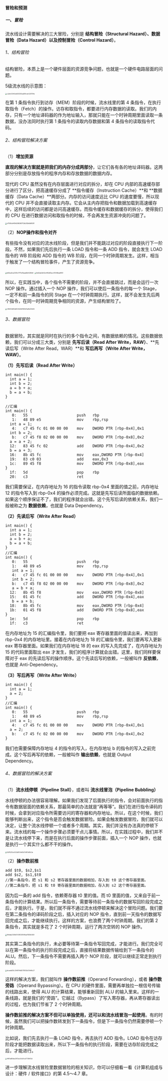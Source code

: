 #### 冒险和预测

##### 一、冒险

流水线设计需要解决的三大冒险，分别是 **结构冒险（Structural Hazard）、数据冒险（Data Hazard）以及控制冒险（Control Hazard）**。

###### 1、结构冒险

结构冒险，本质上是一个硬件层面的资源竞争问题，也就是一个硬件电路层面的问题。

5级流水线的示意图：

<img src="https://liuyang-picbed.oss-cn-shanghai.aliyuncs.com/img/c2a4c0340cb835350ea954cdc520704e.jpeg" alt="c2a4c0340cb835350ea954cdc520704e" style="zoom:33%;" />

在第 1 条指令执行到访存（MEM）阶段的时候，流水线里的第 4 条指令，在执行取指令（Fetch）的操作。访存和取指令，都要进行内存数据的读取。我们的内存，只有一个地址译码器的作为地址输入，那就只能在一个时钟周期里面读取一条数据，没办法同时执行第 1 条指令的读取内存数据和第 4 条指令的读取指令代码。

###### 2、结构冒险解决方案

（1）**增加资源**

**直观的解决方案就是把我们的内存分成两部分**，让它们各有各的地址译码器。这两部分分别是存放指令的程序内存和存放数据的数据内存。

现代的 CPU 虽然没有在内存层面进行对应的拆分，却在 CPU 内部的高速缓存部分进行了区分，把高速缓存分成了 **指令缓存（Instruction Cache）**和 **数据缓存（Data Cache）**两部分。内存的访问速度远比 CPU 的速度要慢，所以现代的 CPU 并不会直接读取主内存。它会从主内存把指令和数据加载到高速缓存中，这样后续的访问都是访问高速缓存。而指令缓存和数据缓存的拆分，使得我们的 CPU 在进行数据访问和取指令的时候，不会再发生资源冲突的问题了。

<img src="https://liuyang-picbed.oss-cn-shanghai.aliyuncs.com/img/e7508cb409d398380753b292b6df8391.jpeg" alt="e7508cb409d398380753b292b6df8391" style="zoom:33%;" />

（2）**NOP操作和指令对齐**

有些指令没有对应的流水线阶段，但是我们并不能跳过对应的阶段直接执行下一阶段。不然，如果我们先后执行一条 LOAD 指令和一条 ADD 指令，就会发生 LOAD 指令的 WB 阶段和 ADD 指令的 WB 阶段，在同一个时钟周期发生。这样，相当于触发了一个结构冒险事件，产生了资源竞争。

<img src="https://liuyang-picbed.oss-cn-shanghai.aliyuncs.com/img/b66ea9ca3300c7f71e91aaa6b6428fd4.jpg" alt="b66ea9ca3300c7f71e91aaa6b6428fd4" style="zoom:33%;" />

<img src="https://liuyang-picbed.oss-cn-shanghai.aliyuncs.com/img/9e62ab3b42e445d65accf0549badf45f.jpeg" alt="9e62ab3b42e445d65accf0549badf45f" style="zoom:33%;" />

所以，在实践当中，各个指令不需要的阶段，并不会直接跳过，而是会运行一次 NOP 操作。通过插入一个 NOP 操作，我们可以使后一条指令的每一个 Stage，一定不和前一条指令的同 Stage 在一个时钟周期执行。这样，就不会发生先后两个指令，在同一时钟周期竞争相同的资源，产生结构冒险了。

<img src="https://liuyang-picbed.oss-cn-shanghai.aliyuncs.com/img/c16643d83dd534d3d97d0d7ad8e30d42.jpg" alt="c16643d83dd534d3d97d0d7ad8e30d42" style="zoom:33%;" />

###### 3、数据冒险

数据冒险，其实就是同时在执行的多个指令之间，有数据依赖的情况。这些数据依赖，我们可以分成三大类，分别是 **先写后读（Read After Write，RAW）**、**先读后写（Write After Read，WAR）**和 **写后再写（Write After Write，WAW）**。

**（1）先写后读（Read After Write）**

```
int main() {
  int a = 1;
  int b = 2;
  a = b + a;
  b = a + b;
}

//汇编
int main() {
   0:   55                      push   rbp
   1:   48 89 e5                mov    rbp,rsp
  int a = 1;
   4:   c7 45 fc 01 00 00 00    mov    DWORD PTR [rbp-0x4],0x1
  int b = 2;
   b:   c7 45 f8 02 00 00 00    mov    DWORD PTR [rbp-0x8],0x2
  a = a + 2;
  12:   83 45 fc 02             add    DWORD PTR [rbp-0x4],0x2
  b = a + 3;
  16:   8b 45 fc                mov    eax,DWORD PTR [rbp-0x4]
  19:   83 c0 03                add    eax,0x3
  1c:   89 45 f8                mov    DWORD PTR [rbp-0x8],eax
}
  1f:   5d                      pop    rbp
  20:   c3                      ret        
```

我们需要保证，在内存地址为 16 的指令读取 rbp-0x4 里面的值之前，内存地址 12 的指令写入到 rbp-0x4 的操作必须完成。这就是先写后读所面临的数据依赖。如果这个顺序保证不了，我们的程序就会出错。这个先写后读的依赖关系，我们一般被称之为 **数据依赖**，也就是 Data Dependency。

**（2）先读后写（Write After Read）**

```
int main() {
  int a = 1;
  int b = 2;
  a = b + a;
  b = a + b;
}
//汇编
int main() {
   0:   55                      push   rbp
   1:   48 89 e5                mov    rbp,rsp
   int a = 1;
   4:   c7 45 fc 01 00 00 00    mov    DWORD PTR [rbp-0x4],0x1
   int b = 2;
   b:   c7 45 f8 02 00 00 00    mov    DWORD PTR [rbp-0x8],0x2
   a = b + a;
  12:   8b 45 f8                mov    eax,DWORD PTR [rbp-0x8]
  15:   01 45 fc                add    DWORD PTR [rbp-0x4],eax
   b = a + b;
  18:   8b 45 fc                mov    eax,DWORD PTR [rbp-0x4]
  1b:   01 45 f8                add    DWORD PTR [rbp-0x8],eax
}
  1e:   5d                      pop    rbp
  1f:   c3                      ret       
```

在内存地址为 15 的汇编指令里，我们要把 eax 寄存器里面的值读出来，再加到 rbp-0x4 的内存地址里。接着在内存地址为 18 的汇编指令里，我们要再写入更新 eax 寄存器里面。如果我们在内存地址 18 的 eax 的写入先完成了，在内存地址为 15 的代码里面取出 eax 才发生，我们的程序计算就会出错。这里，我们同样要保障对于 eax 的先读后写的操作顺序。这个先读后写的依赖，一般被叫作 **反依赖**，也就是 Anti-Dependency。 

**（3）写后再写（Write After Write）**

```
int main() {
  int a = 1;
  a = 2;
}
//汇编
int main() {
   0:   55                      push   rbp
   1:   48 89 e5                mov    rbp,rsp
  int a = 1;
   4:   c7 45 fc 01 00 00 00    mov    DWORD PTR [rbp-0x4],0x1
  a = 2;
   b:   c7 45 fc 02 00 00 00    mov    DWORD PTR [rbp-0x4],0x2
}
```

我们也需要保障内存地址 4 的指令的写入，在内存地址 b 的指令的写入之前完成。这个写后再写的依赖，一般被叫作 **输出依赖**，也就是 Output Dependency。

###### 4、数据冒险的解决方案

（1）**流水线停顿（Pipeline Stall）**，或者叫 **流水线冒泡（Pipeline Bubbling）**

水线停顿的办法很容易理解。如果我们发现了后面执行的指令，会对前面执行的指令有数据层面的依赖关系，那最简单的办法就是“再等等”。我们在进行指令译码的时候，会拿到对应指令所需要访问的寄存器和内存地址。所以，在这个时候，我们能够判断出来，这个指令是否会触发数据冒险。如果会触发数据冒险，我们就可以决定，让整个流水线停顿一个或者多个周期。其实，我们并没有办法真的停顿下来。流水线的每一个操作步骤必须要干点儿事情。所以，在实践过程中，我们并不是让流水线停下来，而是在执行后面的操作步骤前面，插入一个 NOP 操作，也就是执行一个其实什么都不干的操作。

<img src="https://liuyang-picbed.oss-cn-shanghai.aliyuncs.com/img/0d762f2ce532d87cfe69c7b167af9c2a.jpeg" alt="0d762f2ce532d87cfe69c7b167af9c2a" style="zoom:33%;" />

（2）**操作数前推**

```
add $t0, $s2,$s1
add $s2, $s1,$t0
//第一条指令，把 s1 和 s2 寄存器里面的数据相加，存入到 t0 这个寄存器里面。
//第二条指令，把 s1 和 t0 寄存器里面的数据相加，存入到 s2 这个寄存器里面。
```

因为后一条的 add 指令，依赖寄存器 t0 里的值。而 t0 里面的值，又来自于前一条指令的计算结果。所以后一条指令，需要等待前一条指令的数据写回阶段完成之后，才能执行。于是，我们就不得不通过流水线停顿来解决这个冒险问题。我们要在第二条指令的译码阶段之后，插入对应的 NOP 指令，直到前一天指令的数据写回完成之后，才能继续执行。这样的方案，也浪费了两个时钟周期。我们的第 2 条指令，其实就是多花了 2 个时钟周期，运行了两次空转的 NOP 操作。

<img src="https://liuyang-picbed.oss-cn-shanghai.aliyuncs.com/img/94dda2330b07c08530540ae11838c569.jpeg" alt="94dda2330b07c08530540ae11838c569" style="zoom:33%;" />

其实第二条指令的执行，未必要等待第一条指令写回完成，才能进行。我们完全可以在第一条指令的执行阶段完成之后，直接将结果数据传输给到下一条指令的 ALU。然后，下一条指令不需要再插入两个 NOP 阶段，就可以继续正常走到执行阶段。

<img src="https://liuyang-picbed.oss-cn-shanghai.aliyuncs.com/img/dceadd35c334974d8270052b37d48c27.jpeg" alt="dceadd35c334974d8270052b37d48c27" style="zoom:33%;" />

这样的解决方案，我们就叫作 **操作数前推**（Operand Forwarding），或者 **操作数旁路**（Operand Bypassing）。在 CPU 的硬件里面，需要再单独拉一根信号传输的线路出来，使得 ALU 的计算结果，能够重新回到 ALU 的输入里来。这样的一条线路，就是我们的“旁路”。它越过（Bypass）了写入寄存器，再从寄存器读出的过程，也为我们节省了 2 个时钟周期。

**操作数前推的解决方案不但可以单独使用，还可以和流水线冒泡一起使用**。有的时候，虽然我们可以把操作数转发到下一条指令，但是下一条指令仍然需要停顿一个时钟周期。

比如说，我们先去执行一条 LOAD 指令，再去执行 ADD 指令。LOAD 指令在访存阶段才能把数据读取出来，所以下一条指令的执行阶段，需要在访存阶段完成之后，才能进行。

<img src="https://liuyang-picbed.oss-cn-shanghai.aliyuncs.com/img/49f3a9b1ae2972ac5c6cfca7731bf12d.jpeg" alt="49f3a9b1ae2972ac5c6cfca7731bf12d" style="zoom:33%;" />



进一步理解流水线冒险里数据冒险的相关知识，你可以仔细看一看《计算机组成与设计：硬件 / 软件接口》的第 4.5～4.7 章。